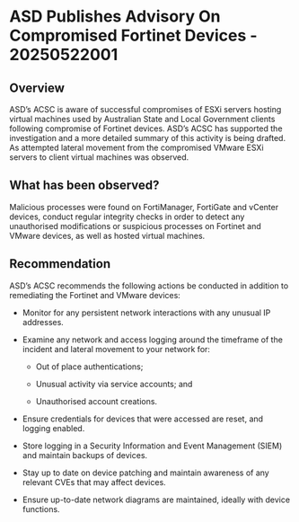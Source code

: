 # ASD Publishes Advisory On Compromised Fortinet Devices - 20250522001

## Overview

ASD’s ACSC is aware of successful compromises of ESXi servers hosting virtual machines used by Australian State and Local Government clients following compromise of Fortinet devices. ASD’s ACSC has supported the investigation and a more detailed summary of this activity is being drafted. As attempted lateral movement from the compromised VMware ESXi servers to client virtual machines was observed.

## What has been observed?

Malicious processes were found on FortiManager, FortiGate and vCenter devices, conduct regular integrity checks in order to detect any unauthorised modifications or suspicious processes on Fortinet and VMware devices, as well as hosted virtual machines.

## Recommendation

ASD’s ACSC recommends the following actions be conducted in addition to remediating the Fortinet and VMware devices:

- Monitor for any persistent network interactions with any unusual IP addresses.

- Examine any network and access logging around the timeframe of the incident and lateral movement to your network for:

    - Out of place authentications;

    - Unusual activity via service accounts; and

    - Unauthorised account creations.

- Ensure credentials for devices that were accessed are reset, and logging enabled.

- Store logging in a Security Information and Event Management (SIEM) and maintain backups of devices.

- Stay up to date on device patching and maintain awareness of any relevant CVEs that may affect devices.

- Ensure up-to-date network diagrams are maintained, ideally with device functions.


